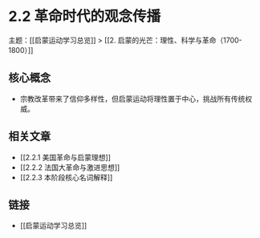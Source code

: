# 2.2 革命时代的观念传播

主题：[[启蒙运动学习总览]] > [[2. 启蒙的光芒：理性、科学与革命（1700-1800）]]

## 核心概念

- 宗教改革带来了信仰多样性，但启蒙运动将理性置于中心，挑战所有传统权威。

## 相关文章

- [[2.2.1 美国革命与启蒙理想]]
- [[2.2.2 法国大革命与激进思想]]
- [[2.2.3 本阶段核心名词解释]]

## 链接

- [[启蒙运动学习总览]]
